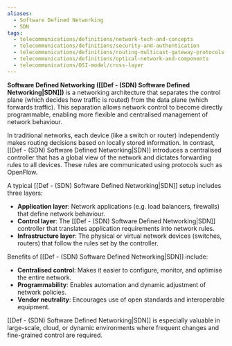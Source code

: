 ```yaml
---
aliases:
  - Software Defined Networking
  - SDN
tags:
  - telecommunications/definitions/network-tech-and-concepts
  - telecommunications/definitions/security-and-authentication
  - telecommunications/definitions/routing-multicast-gateway-protocols
  - telecommunications/definitions/optical-network-and-components
  - telecommunications/OSI-model/cross-layer
---
```


**Software Defined Networking ([[Def - (SDN) Software Defined Networking|SDN]])** is a networking architecture that separates the control plane (which decides how traffic is routed) from the data plane (which forwards traffic). This separation allows network control to become directly programmable, enabling more flexible and centralised management of network behaviour.

In traditional networks, each device (like a switch or router) independently makes routing decisions based on locally stored information. In contrast, [[Def - (SDN) Software Defined Networking|SDN]] introduces a centralised controller that has a global view of the network and dictates forwarding rules to all devices. These rules are communicated using protocols such as OpenFlow.

A typical [[Def - (SDN) Software Defined Networking|SDN]] setup includes three layers:
- **Application layer**: Network applications (e.g. load balancers, firewalls) that define network behaviour.
- **Control layer**: The [[Def - (SDN) Software Defined Networking|SDN]] controller that translates application requirements into network rules.
- **Infrastructure layer**: The physical or virtual network devices (switches, routers) that follow the rules set by the controller.

Benefits of [[Def - (SDN) Software Defined Networking|SDN]] include:
- **Centralised control**: Makes it easier to configure, monitor, and optimise the entire network.
- **Programmability**: Enables automation and dynamic adjustment of network policies.
- **Vendor neutrality**: Encourages use of open standards and interoperable equipment.

[[Def - (SDN) Software Defined Networking|SDN]] is especially valuable in large-scale, cloud, or dynamic environments where frequent changes and fine-grained control are required.

